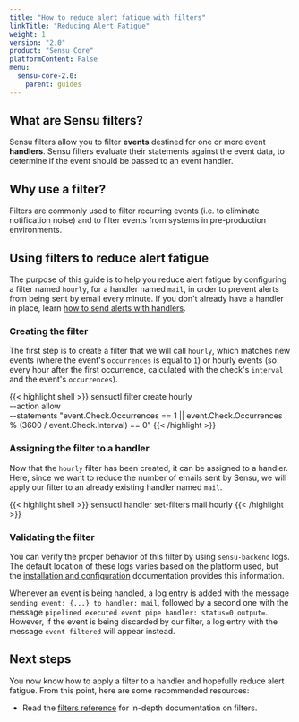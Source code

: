```yaml
---
title: "How to reduce alert fatigue with filters"
linkTitle: "Reducing Alert Fatigue"
weight: 1
version: "2.0"
product: "Sensu Core"
platformContent: False
menu: 
  sensu-core-2.0:
    parent: guides
---
```


## What are Sensu filters?

Sensu filters allow you to filter **events** destined for one or more event
**handlers**. Sensu filters evaluate their statements against the event data, to
determine if the event should be passed to an event handler.

## Why use a filter?

Filters are commonly used to filter recurring events (i.e. to eliminate
notification noise) and to filter events from systems in pre-production
environments.

## Using filters to reduce alert fatigue

The purpose of this guide is to help you reduce alert fatigue by configuring a
filter named `hourly`, for a handler named `mail`, in order to prevent alerts
from being sent by email every minute. If you don't already have a handler in
place, learn [how to send alerts with handlers](#).

### Creating the filter

The first step is to create a filter that we will call `hourly`, which matches
new events (where the event's `occurrences` is equal to `1`) or hourly events
(so every hour after the first occurrence, calculated with the check's
`interval` and the event's `occurrences`).

{{< highlight shell >}}
sensuctl filter create hourly \
  --action allow \
  --statements "event.Check.Occurrences == 1 || event.Check.Occurrences % (3600 / event.Check.Interval) == 0"
{{< /highlight >}}

### Assigning the filter to a handler

Now that the `hourly` filter has been created, it can be assigned to a handler.
Here, since we want to reduce the number of emails sent by Sensu, we will apply
our filter to an already existing handler named `mail`.

{{< highlight shell >}}
sensuctl handler set-filters mail hourly
{{< /highlight >}}

### Validating the filter

You can verify the proper behavior of this filter by using `sensu-backend` logs.
The default location of these logs varies based on the platform used, but the
[installation and configuration][2] documentation provides this information.

Whenever an event is being handled, a log entry is added with the message
`sending event: {...} to handler: mail`, followed by a second one with the
message `pipelined executed event pipe handler: status=0 output=`. However, if
the event is being discarded by our filter, a log entry with the message `event
filtered` will appear instead.

## Next steps

You now know how to apply a filter to a handler and hopefully reduce alert
fatigue. From this point, here are some recommended resources:

* Read the [filters reference][1] for in-depth
  documentation on filters. 

[1]:  ../../reference/filters
[2]: ../../getting-started/installation-and-configuration/#validating-the-services
